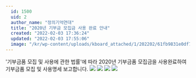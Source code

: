 ```yaml
---
  id: 1500
  uid: 2
  author_name: "정의기억연대"
  title: "2020년 기부금 모집금 사용 완료 안내"
  created: "2022-02-03 17:36:24"
  updated: "2022-02-03 17:55:06"
  image: "/kr/wp-content/uploads/kboard_attached/1/202202/61fb9831e0df78553265.jpg"
---
```

'기부금품 모집 및 사용에 관한 법률'에 따라 2020년 기부금품 모집금을 사용완료하여 기부금품 모집 및 사용명세 보고합니다.
 ![](/kr/wp-content/uploads/kboard_attached/1/202202/61fb9831e0df78553265.jpg) ![](/kr/wp-content/uploads/kboard_attached/1/202202/61fb9831f17691212151.jpg) ![](/kr/wp-content/uploads/kboard_attached/1/202202/61fb985adb7875755388.jpg) ![](/kr/wp-content/uploads/kboard_attached/1/202202/61fb985aecd737730049.jpg)